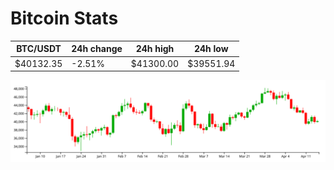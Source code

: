 # Bitcoin Stats

BTC/USDT|24h change|24h high|24h low|
|---|---|---|---|
|$40132.35|-2.51%|$41300.00|$39551.94|

<img src="./chart.svg">

